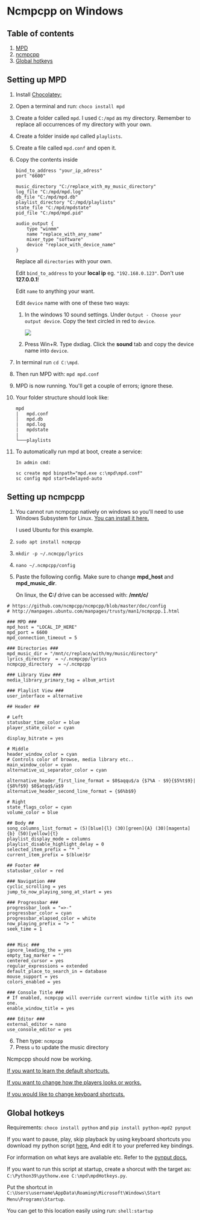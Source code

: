 # Ncmpcpp on Windows

## Table of contents
1. [MPD](#mpd)
2. [ncmpcpp](#ncmpcpp)
3. [Global hotkeys](#hotkeys)
## Setting up MPD <a name="mpd"></a>
1. Install [Chocolatey:](https://chocolatey.org/install)
2. Open a terminal and run: `choco install mpd`
3. Create a folder called `mpd`. I used `C:/mpd` as my directory. Remember to replace all occurrences of my directory with your own.
4. Create a folder inside `mpd` called `playlists`.
5. Create a file called `mpd.conf` and open it.
6. Copy the contents inside
    ```
    bind_to_address "your_ip_adress"
    port "6600"

    music_directory "C:/replace_with_my_music_directory"
    log_file "C:/mpd/mpd.log"
    db_file "C:/mpd/mpd.db"
    playlist_directory "C:/mpd/playlists"
    state_file "C:/mpd/mpdstate"
    pid_file "C:/mpd/mpd.pid"

    audio_output {
        type "winmm"
        name "replace_with_any_name"
        mixer_type "software"
        device "replace_with_device_name"
    }
    ```
    Replace all `directories` with your own.

    Edit `bind_to_address` to your **local ip** eg. `"192.168.0.123"`. Don't use **127.0.0.1**!

    Edit `name` to anything your want.

    Edit `device` name with one of these two ways:

    1. In the windows 10 sound settings. Under `Output - Choose your output device`. Copy the text circled in red to `device`.
   
        ![](https://github.com/zX3no/ncmpcppOnWindows/blob/main/Images/device.png?raw=true)

    2. Press Win+R. Type dxdiag. Click the **sound** tab and copy the device name into `device`.
7. In terminal run `cd C:\mpd`.
8. Then run MPD with: `mpd mpd.conf`
9. MPD is now running. You'll get a couple of errors; ignore these.
10. Your folder structure should look like:
    ```
    mpd
    |   mpd.conf
    │   mpd.db
    |   mpd.log
    |   mpdstate
    |
    └───playlists
    ```
11. To automatically run mpd at boot, create a service:
    
    `In admin cmd:`
    ``` 
    sc create mpd binpath="mpd.exe c:\mpd\mpd.conf" 
    sc config mpd start=delayed-auto
    ```

## Setting up ncmpcpp <a name="ncmpcpp"></a>

1. You cannot run ncmpcpp natively on windows so you'll need to use Windows Subsystem for Linux. [You can install it here.](https://docs.microsoft.com/en-us/windows/wsl/install-win10)

    I used Ubuntu for this example. 
2. `sudo apt install ncmpcpp`
3. `mkdir -p ~/.ncmcpp/lyrics`
4. `nano ~/.ncmpcpp/config`
5. Paste the following config. Make sure to change **mpd_host** and **mpd_music_dir**.

    On linux, the **C:/** drive can be accessed with: **/mnt/c/**
   
 ```
# https://github.com/ncmpcpp/ncmpcpp/blob/master/doc/config
# http://manpages.ubuntu.com/manpages/trusty/man1/ncmpcpp.1.html

### MPD ###
mpd_host = "LOCAL_IP_HERE"
mpd_port = 6600 
mpd_connection_timeout = 5

### Directories ###
mpd_music_dir = "/mnt/c/replace/with/my/music/directory"  
lyrics_directory  = ~/.ncmpcpp/lyrics
ncmpcpp_directory  = ~/.ncmpcpp

### Library View ###
media_library_primary_tag = album_artist

### Playlist View ###
user_interface = alternative

## Header ##

# Left
statusbar_time_color = blue   
player_state_color = cyan 

display_bitrate = yes

# Middle
header_window_color = cyan
# Controls color of browse, media library etc..
main_window_color = cyan
alternative_ui_separator_color = cyan

alternative_header_first_line_format = $0$aqqu$/a {$7%A - $9}{$5%t$9}|{$8%f$9} $0$atqq$/a$9
alternative_header_second_line_format = {$6%b$9}

# Right
state_flags_color = cyan
volume_color = blue 

## Body ##
song_columns_list_format = (5)[blue]{l} (30)[green]{A} (30)[magenta]{b} (50)[yellow]{t}
playlist_display_mode = columns
playlist_disable_highlight_delay = 0 
selected_item_prefix = "* "
current_item_prefix = $(blue)$r

## Footer ##
statusbar_color = red

### Navigation ###
cyclic_scrolling = yes
jump_to_now_playing_song_at_start = yes

### Progressbar ###
progressbar_look = "=>-"
progressbar_color = cyan
progressbar_elapsed_color = white
now_playing_prefix = "> "
seek_time = 1


### Misc ###
ignore_leading_the = yes
empty_tag_marker = ""
centered_cursor = yes
regular_expressions = extended
default_place_to_search_in = database
mouse_support = yes
colors_enabled = yes

### Console Title ###
# If enabled, ncmpcpp will override current window title with its own one.
enable_window_title = yes

### Editor ###
external_editor = nano
use_console_editor = yes
```
6. Then type: `ncmpcpp`
7. Press `u` to update the music directory

Ncmpcpp should now be working. 

[If you want to learn the default shortcuts.](https://pkgbuild.com/~jelle/ncmpcpp/)

[If you want to change how the players looks or works.](https://github.com/ncmpcpp/ncmpcpp/blob/master/doc/config)

[If you would like to change keyboard shortcuts.](https://github.com/ncmpcpp/ncmpcpp/blob/master/doc/bindings)

## Global hotkeys <a name="hotkeys"></a>
Requirements: `choco install python` and `pip install python-mpd2 pynput`

If you want to pause, play, skip playback by using keyboard shortcuts you download my python script [here.](https://github.com/zX3no/ncmpcppOnWindows/blob/main/mpdHotkeys.py) And edit it to your preferred key bindings.

For information on what keys are avaliable etc. Refer to the [pynput docs.](https://pynput.readthedocs.io/en/latest/keyboard.html#global-hotkeys)

If you want to run this script at startup, create a shorcut with the target as: `C:\Python39\pythonw.exe C:\mpd\mpdHotkeys.py`. 

Put the shortcut in `C:\Users\username\AppData\Roaming\Microsoft\Windows\Start Menu\Programs\Startup`.

You can get to this location easily using run: `shell:startup`